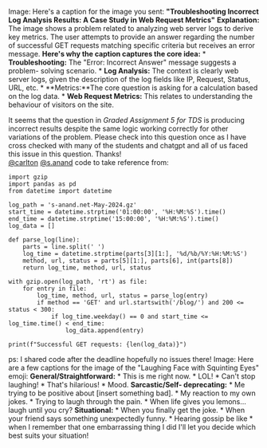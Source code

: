 Image: Here's a caption for the image you sent: **"Troubleshooting Incorrect
Log Analysis Results: A Case Study in Web Request Metrics"** **Explanation:**
The image shows a problem related to analyzing web server logs to derive key
metrics. The user attempts to provide an answer regarding the number of
successful GET requests matching specific criteria but receives an error
message. **Here's why the caption captures the core idea:** *
**Troubleshooting:** The "Error: Incorrect Answer" message suggests a problem-
solving scenario. * **Log Analysis:** The context is clearly web server logs,
given the description of the log fields like IP, Request, Status, URL, etc. *
**Metrics:**The core question is asking for a calculation based on the log
data. * **Web Request Metrics:** This relates to understanding the behaviour
of visitors on the site.
  
It seems that the question in _Graded Assignment 5 for TDS_ is producing
incorrect results despite the same logic working correctly for other
variations of the problem. Please check into this question once as I have
cross checked with many of the students and chatgpt and all of us faced this
issue in this question. Thanks!  
[@carlton](/u/carlton) [@s.anand](/u/s.anand)
code to take reference from:
    
    
    import gzip
    import pandas as pd
    from datetime import datetime
    
    log_path = 's-anand.net-May-2024.gz'
    start_time = datetime.strptime('01:00:00', '%H:%M:%S').time()
    end_time = datetime.strptime('15:00:00', '%H:%M:%S').time()
    log_data = []
    
    def parse_log(line):
        parts = line.split(' ')
        log_time = datetime.strptime(parts[3][1:], '%d/%b/%Y:%H:%M:%S')
        method, url, status = parts[5][1:], parts[6], int(parts[8])
        return log_time, method, url, status
    
    with gzip.open(log_path, 'rt') as file:
        for entry in file:
            log_time, method, url, status = parse_log(entry)
            if method == 'GET' and url.startswith('/blog/') and 200 <= status < 300:
                if log_time.weekday() == 0 and start_time <= log_time.time() < end_time:
                    log_data.append(entry)
    
    print(f"Successful GET requests: {len(log_data)}")
    
ps: I shared code after the deadline hopefully no issues there!
Image: Here are a few captions for the image of the "Laughing Face with
Squinting Eyes" emoji: **General/Straightforward:** * This is me right now. *
LOL! * Can't stop laughing! * That's hilarious! * Mood. **Sarcastic/Self-
deprecating:** * Me trying to be positive about [insert something bad]. * My
reaction to my own jokes. * Trying to laugh through the pain. * When life
gives you lemons... laugh until you cry? **Situational:** * When you finally
get the joke. * When your friend says something unexpectedly funny. * Hearing
gossip be like * when I remember that one embarrassing thing I did I'll let
you decide which best suits your situation!